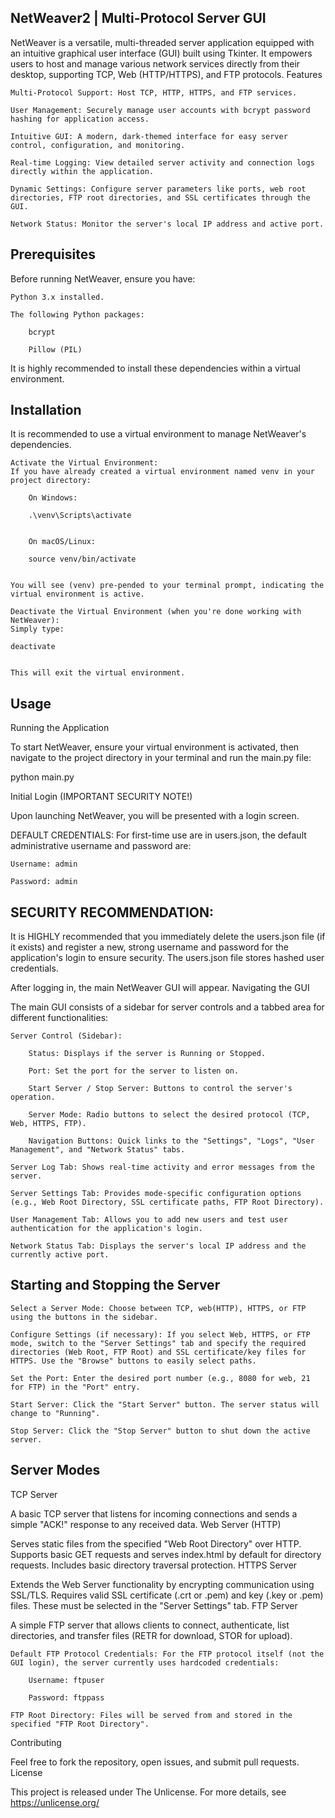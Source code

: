 ## NetWeaver2 | Multi-Protocol Server GUI

NetWeaver is a versatile, multi-threaded server application equipped with an intuitive graphical user interface (GUI) built using Tkinter. It empowers users to host and manage various network services directly from their desktop, supporting TCP, Web (HTTP/HTTPS), and FTP protocols.
Features

    Multi-Protocol Support: Host TCP, HTTP, HTTPS, and FTP services.

    User Management: Securely manage user accounts with bcrypt password hashing for application access.

    Intuitive GUI: A modern, dark-themed interface for easy server control, configuration, and monitoring.

    Real-time Logging: View detailed server activity and connection logs directly within the application.

    Dynamic Settings: Configure server parameters like ports, web root directories, FTP root directories, and SSL certificates through the GUI.

    Network Status: Monitor the server's local IP address and active port.

## Prerequisites

Before running NetWeaver, ensure you have:

    Python 3.x installed.

    The following Python packages:

        bcrypt

        Pillow (PIL)

It is highly recommended to install these dependencies within a virtual environment.

## Installation

It is recommended to use a virtual environment to manage NetWeaver's dependencies.

    Activate the Virtual Environment:
    If you have already created a virtual environment named venv in your project directory:

        On Windows:

        .\venv\Scripts\activate


        On macOS/Linux:

        source venv/bin/activate


    You will see (venv) pre-pended to your terminal prompt, indicating the virtual environment is active.

    Deactivate the Virtual Environment (when you're done working with NetWeaver):
    Simply type:

    deactivate


    This will exit the virtual environment.

## Usage

Running the Application

To start NetWeaver, ensure your virtual environment is activated, then navigate to the project directory in your terminal and run the main.py file:

python main.py


Initial Login (IMPORTANT SECURITY NOTE!)

Upon launching NetWeaver, you will be presented with a login screen.

DEFAULT CREDENTIALS: For first-time use are in users.json, the default administrative username and password are:

    Username: admin

    Password: admin

## SECURITY RECOMMENDATION:

It is HIGHLY recommended that you immediately delete the users.json file (if it exists) and register a new, strong username and password for the application's login to ensure security. The users.json file stores hashed user credentials.

After logging in, the main NetWeaver GUI will appear.
Navigating the GUI

The main GUI consists of a sidebar for server controls and a tabbed area for different functionalities:

    Server Control (Sidebar):

        Status: Displays if the server is Running or Stopped.

        Port: Set the port for the server to listen on.

        Start Server / Stop Server: Buttons to control the server's operation.

        Server Mode: Radio buttons to select the desired protocol (TCP, Web, HTTPS, FTP).

        Navigation Buttons: Quick links to the "Settings", "Logs", "User Management", and "Network Status" tabs.

    Server Log Tab: Shows real-time activity and error messages from the server.

    Server Settings Tab: Provides mode-specific configuration options (e.g., Web Root Directory, SSL certificate paths, FTP Root Directory).

    User Management Tab: Allows you to add new users and test user authentication for the application's login.

    Network Status Tab: Displays the server's local IP address and the currently active port.

## Starting and Stopping the Server

    Select a Server Mode: Choose between TCP, web(HTTP), HTTPS, or FTP using the buttons in the sidebar.

    Configure Settings (if necessary): If you select Web, HTTPS, or FTP mode, switch to the "Server Settings" tab and specify the required directories (Web Root, FTP Root) and SSL certificate/key files for HTTPS. Use the "Browse" buttons to easily select paths.

    Set the Port: Enter the desired port number (e.g., 8080 for web, 21 for FTP) in the "Port" entry.

    Start Server: Click the "Start Server" button. The server status will change to "Running".

    Stop Server: Click the "Stop Server" button to shut down the active server.

## Server Modes

TCP Server

A basic TCP server that listens for incoming connections and sends a simple "ACK!" response to any received data.
Web Server (HTTP)

Serves static files from the specified "Web Root Directory" over HTTP. Supports basic GET requests and serves index.html by default for directory requests. Includes basic directory traversal protection.
HTTPS Server

Extends the Web Server functionality by encrypting communication using SSL/TLS. Requires valid SSL certificate (.crt or .pem) and key (.key or .pem) files. These must be selected in the "Server Settings" tab.
FTP Server

A simple FTP server that allows clients to connect, authenticate, list directories, and transfer files (RETR for download, STOR for upload).

    Default FTP Protocol Credentials: For the FTP protocol itself (not the GUI login), the server currently uses hardcoded credentials:

        Username: ftpuser

        Password: ftppass

    FTP Root Directory: Files will be served from and stored in the specified "FTP Root Directory".

Contributing

Feel free to fork the repository, open issues, and submit pull requests.
License

This project is released under The Unlicense. For more details, see https://unlicense.org/
